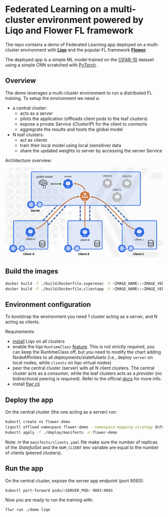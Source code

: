# Federated Learning on a multi-cluster environment powered by Liqo and Flower FL framework

The repo contains a demo of Federated Learning app deployed on a multi-cluster environment with **[Liqo](https://liqo.io)** and the popular FL framework **[Flower](https://flower.ai/)**.

The deployed app is a simple ML model trained on the [CIFAR-10](https://www.cs.toronto.edu/~kriz/cifar.html) dataset using a simple CNN scratched with [PyTorch](https://pytorch.org/).

## Overview

The demo leverages a multi-cluster environment to run a distributed FL training. 
To setup the environment we need a:
- a central cluster: 
    - acts as a server
    - pilots the application (offloads client pods to the leaf clusters)
    - expose a private Service (*ClusterIP*) for the client to connects
    - aggregrate the results and hosts the global model
- N leaf clusters:
    - act as clients
    - train their local model using local (sensitive) data
    - share the updated weights to server by accessing the server Service

Architecture overview:

![architecture overview](/static/images/architecture-overview.png)

## Build the images

```bash
docker build -f ./build/Dockerfile.superexec -t <IMAGE_NAME>:<IMAGE_VERSION> ./demo
docker build -f ./build/Dockerfile.clientapp -t <IMAGE_NAME>:<IMAGE_VERSION> ./demo
```

## Environment configuration

To bootstrap the environment you need 1 cluster acting as a server, and N acting as clients.

Requirements:
- [install](https://docs.liqo.io/en/latest/installation/install.html) Liqo on all clusters
- enable the liqo `RuntimeClass` [feature](https://docs.liqo.io/en/latest/usage/namespace-offloading.html#runtimeclass).
This is not strictly required, you can keep the RuntimeClass off, but you need to modify the chart adding NodeAffinities to all deployments/statefulsets (i.e., deploy `server` on local nodes, while `clients` on liqo virtual nodes)
- peer the central cluster (server) with all N client clusters. 
The central cluster acts as a *consumer*, while the leaf clusters acts as a *provider*  (no bidirectional peering is required).
Refer to the official [docs](https://docs.liqo.io/en/latest/features/peering.html) for more info.
- install [flwr cli](https://flower.ai/docs/framework/how-to-install-flower.html)


## Deploy the app

On the central cluster (the one acting as a server) run:

```bash
kubectl create ns flower-demo
liqoctl offload namespace flower-demo --namespace-mapping-strategy EnforceSameName
kubectl apply -f ./deploy/manifests -n flower-demo
```

Note: in the `manifests/clients.yaml` file make sure the number of replicas of the *StatefulSet* and the `NUM_CLIENT` env variable are equal to the number of clients (peered clusters).

## Run the app

On the central cluster, expose the server app endpoint (port 9093):

```bash
kubectl port-forward pods/<SERVER_POD> 9093:9093
```

Now you are ready to run the training with:

```bash
flwr run ./demo liqo
```

